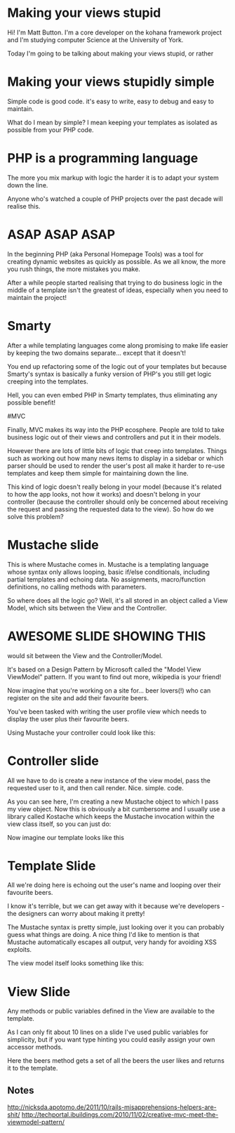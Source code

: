 # Making your views stupid

Hi! I'm Matt Button. I'm a core developer on the kohana framework project and
I'm studying computer Science at the University of York.

Today I'm going to be talking about making your views stupid, or rather

# Making your views stupidly simple

Simple code is good code.  it's easy to write, easy to debug and easy to maintain.

What do I mean by simple? I mean keeping your templates as isolated as possible from 
your PHP code.

# PHP is a programming language

The more you mix markup with logic the harder it is to adapt your system down the line.

Anyone who's watched a couple of PHP projects over the past decade will realise this.

# ASAP ASAP ASAP

In the beginning PHP (aka Personal Homepage Tools) was a tool for creating dynamic websites
as quickly as possible. As we all know, the more you rush things, the more mistakes you make.

After a while people started realising that trying to do business logic in the middle
of a template isn't the greatest of ideas, especially when you need to maintain the project!

# Smarty

After a while templating languages come along promising to make life easier by keeping the
two domains separate... except that it doesn't!

You end up refactoring some of the logic out of your templates but because Smarty's syntax
is basically a funky version of PHP's you still get logic creeping into the templates.

Hell, you can even embed PHP in Smarty templates, thus eliminating any possible benefit!

#MVC

Finally, MVC makes its way into the PHP ecosphere. People are told to take business
logic out of their views and controllers and put it in their models.

However there are lots of little bits of logic that creep into templates. Things
such as working out how many news items to display in a sidebar or which parser
should be used to render the user's post all make it harder to re-use templates and
keep them simple for maintaining down the line.

This kind of logic doesn't really belong in your model (because it's related to
how the app looks, not how it works) and doesn't belong in your controller (because
the controller should only be concerned about receiving the request and passing
the requested data to the view). So how do we solve this problem?

# Mustache slide

This is where Mustache comes in. Mustache is a templating language whose syntax only
allows looping, basic if/else conditionals, including partial templates and echoing
data. No assignments, macro/function definitions, no calling methods with parameters.

So where does all the logic go? Well, it's all stored in an object called a View Model,
which sits between the View and the Controller.

# AWESOME SLIDE SHOWING THIS

would sit between the View and the Controller/Model.

It's based on a Design Pattern by Microsoft called the "Model View ViewModel" pattern.
If you want to find out more, wikipedia is your friend!

Now imagine that you're working on a site for... beer lovers(!) who can register
on the site and add their favourite beers.

You've been tasked with writing the user profile view which needs to display
the user plus their favourite beers.

Using Mustache your controller could look like this:

# Controller slide

All we have to do is create a new instance of the view model, pass the requested
user to it, and then call render. Nice. simple. code.

As you can see here, I'm creating a new Mustache object to which I pass my view object.
Now this is obviously a bit cumbersome and I usually use a library called Kostache
which keeps the Mustache invocation within the view class itself, so you can just do:

Now imagine our template looks like this

# Template Slide

All we're doing here is echoing out the user's name and looping over their favourite beers.

I know it's terrible, but we can get away with it because we're developers - 
the designers can worry about making it pretty!

The Mustache syntax is pretty simple, just looking over it you can probably guess
what things are doing. A nice thing I'd like to mention is that Mustache
automatically escapes all output, very handy for avoiding XSS exploits.

The view model itself looks something like this:

# View Slide

Any methods or public variables defined in the View are available to the template.

As I can only fit about 10 lines on a slide I've used public variables for 
simplicity, but if you want type hinting you could easily assign your own
accessor methods.

Here the beers method gets a set of all the beers the user likes and returns it
to the template.

## Notes

http://nicksda.apotomo.de/2011/10/rails-misapprehensions-helpers-are-shit/
http://techportal.ibuildings.com/2010/11/02/creative-mvc-meet-the-viewmodel-pattern/

